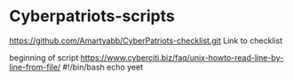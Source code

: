 # Cyberpatriots-scripts
https://github.com/Amartyabb/CyberPatriots-checklist.git Link to checklist

beginning of script
https://www.cyberciti.biz/faq/unix-howto-read-line-by-line-from-file/
#!/bin/bash
echo yeet
